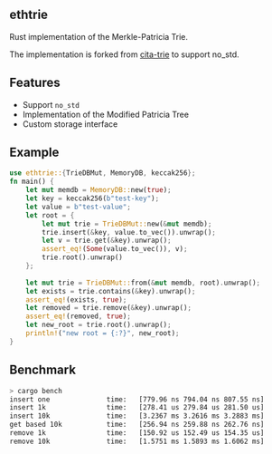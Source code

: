 ## ethtrie

Rust implementation of the Merkle-Patricia Trie.

The implementation is forked from [cita-trie](https://crates.io/crates/cita_trie) to support no_std.

## Features

- Support `no_std`
- Implementation of the Modified Patricia Tree
- Custom storage interface

## Example

```rust
use ethtrie::{TrieDBMut, MemoryDB, keccak256};
fn main() {
    let mut memdb = MemoryDB::new(true);
    let key = keccak256(b"test-key");
    let value = b"test-value";
    let root = {
        let mut trie = TrieDBMut::new(&mut memdb);
        trie.insert(&key, value.to_vec()).unwrap();
        let v = trie.get(&key).unwrap();
        assert_eq!(Some(value.to_vec()), v);
        trie.root().unwrap()
    };
    
    let mut trie = TrieDBMut::from(&mut memdb, root).unwrap();
    let exists = trie.contains(&key).unwrap();
    assert_eq!(exists, true);
    let removed = trie.remove(&key).unwrap();
    assert_eq!(removed, true);
    let new_root = trie.root().unwrap();
    println!("new root = {:?}", new_root);
}
```

## Benchmark

```sh
> cargo bench
insert one              time:   [779.96 ns 794.04 ns 807.55 ns]
insert 1k               time:   [278.41 us 279.84 us 281.50 us]
insert 10k              time:   [3.2367 ms 3.2616 ms 3.2883 ms]
get based 10k           time:   [256.94 ns 259.88 ns 262.76 ns]
remove 1k               time:   [150.92 us 152.49 us 154.35 us]
remove 10k              time:   [1.5751 ms 1.5893 ms 1.6062 ms]
```